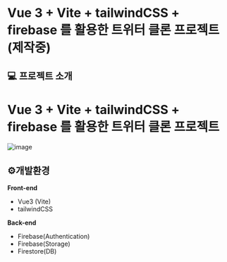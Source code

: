 # Vue 3 + Vite + tailwindCSS + firebase 를 활용한 트위터 클론 프로젝트 (제작중)

## 💻 프로젝트 소개
# Vue 3 + Vite + tailwindCSS + firebase 를 활용한 트위터 클론 프로젝트


![image](https://github.com/joeuni-ex/vue3_twitter_clone_project/assets/141595215/45f756ff-d19a-44dd-bae7-1e365673898e)





## ⚙️개발환경
**Front-end**
- Vue3 (Vite)
- tailwindCSS
  
**Back-end**
- Firebase(Authentication)
- Firebase(Storage)
- Firestore(DB)

